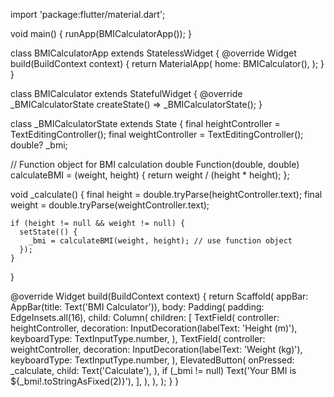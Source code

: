 import 'package:flutter/material.dart';

void main() {
  runApp(BMICalculatorApp());
}

class BMICalculatorApp extends StatelessWidget {
  @override
  Widget build(BuildContext context) {
    return MaterialApp(
      home: BMICalculator(),
    );
  }
}

class BMICalculator extends StatefulWidget {
  @override
  _BMICalculatorState createState() => _BMICalculatorState();
}

class _BMICalculatorState extends State<BMICalculator> {
  final heightController = TextEditingController();
  final weightController = TextEditingController();
  double? _bmi;

  // Function object for BMI calculation
  double Function(double, double) calculateBMI = (weight, height) {
    return weight / (height * height);
  };

  void _calculate() {
    final height = double.tryParse(heightController.text);
    final weight = double.tryParse(weightController.text);

    if (height != null && weight != null) {
      setState(() {
        _bmi = calculateBMI(weight, height); // use function object
      });
    }
  }

  @override
  Widget build(BuildContext context) {
    return Scaffold(
      appBar: AppBar(title: Text('BMI Calculator')),
      body: Padding(
        padding: EdgeInsets.all(16),
        child: Column(
          children: [
            TextField(
              controller: heightController,
              decoration: InputDecoration(labelText: 'Height (m)'),
              keyboardType: TextInputType.number,
            ),
            TextField(
              controller: weightController,
              decoration: InputDecoration(labelText: 'Weight (kg)'),
              keyboardType: TextInputType.number,
            ),
            ElevatedButton(
              onPressed: _calculate,
              child: Text('Calculate'),
            ),
            if (_bmi != null) Text('Your BMI is ${_bmi!.toStringAsFixed(2)}'),
          ],
        ),
      ),
    );
  }
}
